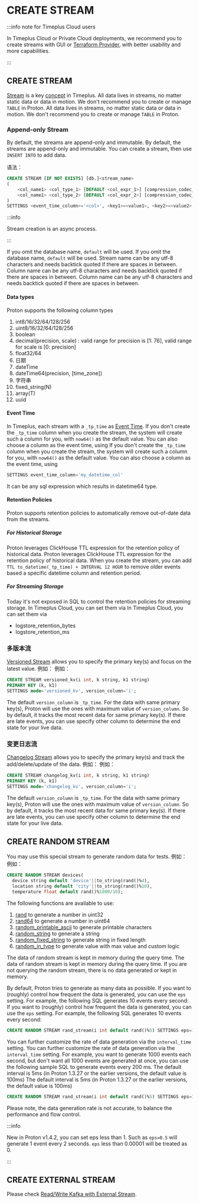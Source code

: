 # CREATE STREAM

:::info note for Timeplus Cloud users

In Timeplus Cloud or Private Cloud deployments, we recommend you to create streams with GUI or [Terraform Provider](terraform), with better usability and more capabilities.

:::

## CREATE STREAM

[Stream](working-with-streams) is a key [concept](category/concepts) in Timeplus. All data lives in streams, no matter static data or data in motion. We don't recommend you to create or manage `TABLE` in Proton. All data lives in streams, no matter static data or data in motion. We don't recommend you to create or manage `TABLE` in Proton.

### Append-only Stream

By default, the streams are append-only and immutable. By default, the streams are append-only and immutable. You can create a stream, then use `INSERT INTO` to add data.

语法：

```sql
CREATE STREAM [IF NOT EXISTS] [db.]<stream_name>
(
    <col_name1> <col_type_1> [DEFAULT <col_expr_1>] [compression_codec_1],
    <col_name1> <col_type_2> [DEFAULT <col_expr_2>] [compression_codec_2]
)
SETTINGS <event_time_column>='<col>', <key1>=<value1>, <key2>=<value2>, ...
```

:::info

Stream creation is an async process.

:::

If you omit the database name, `default` will be used. If you omit the database name, `default` will be used. Stream name can be any utf-8 characters and needs backtick quoted if there are spaces in between. Column name can be any utf-8 characters and needs backtick quoted if there are spaces in between. Column name can be any utf-8 characters and needs backtick quoted if there are spaces in between.

#### Data types

Proton supports the following column types

1. int8/16/32/64/128/256
2. uint8/16/32/64/128/256
3. boolean
4. decimal(precision, scale) : valid range for precision is [1: 76], valid range for scale is [0: precision]
5. float32/64
6. 日期
7. dateTime
8. dateTime64(precision, [time_zone])
9. 字符串
10. fixed_string(N)
11. array(T)
12. uuid

#### Event Time

In Timeplus, each stream with a `_tp_time` as [Event Time](eventtime). If you don't create the `_tp_time` column when you create the stream, the system will create such a column for you, with `now64()` as the default value. You can also choose a column as the event time, using If you don't create the `_tp_time` column when you create the stream, the system will create such a column for you, with `now64()` as the default value. You can also choose a column as the event time, using

```sql
SETTINGS event_time_column='my_datetime_col'
```

 It can be any sql expression which results in datetime64 type.

#### Retention Policies

Proton supports retention policies to automatically remove out-of-date data from the streams.

##### For Historical Storage

Proton leverages ClickHouse TTL expression for the retention policy of historical data. Proton leverages ClickHouse TTL expression for the retention policy of historical data. When you create the stream, you can add `TTL to_datetime(_tp_time) + INTERVAL 12 HOUR` to remove older events based a specific datetime column and retention period.

##### For Streaming Storage

Today it's not exposed in SQL to control the retention policies for streaming storage. In Timeplus Cloud, you can set them via In Timeplus Cloud, you can set them via

* logstore_retention_bytes
* logstore_retention_ms

### 多版本流

[Versioned Stream](versioned-stream) allows you to specify the primary key(s) and focus on the latest value. 例如： 例如：

```sql
CREATE STREAM versioned_kv(i int, k string, k1 string) 
PRIMARY KEY (k, k1) 
SETTINGS mode='versioned_kv', version_column='i';
```

The default `version_column` is `_tp_time`. For the data with same primary key(s), Proton will use the ones with maximum value of  `version_column`. So by default, it tracks the most recent data for same primary key(s). If there are late events, you can use specify other column to determine the end state for your live data.

### 变更日志流

[Changelog Stream](changelog-stream) allows you to specify the primary key(s) and track the add/delete/update of the data. 例如： 例如：

```sql
CREATE STREAM changelog_kv(i int, k string, k1 string) 
PRIMARY KEY (k, k1) 
SETTINGS mode='changelog_kv', version_column='i';
```

The default `version_column` is `_tp_time`. For the data with same primary key(s), Proton will use the ones with maximum value of  `version_column`. So by default, it tracks the most recent data for same primary key(s). If there are late events, you can use specify other column to determine the end state for your live data.

## CREATE RANDOM STREAM

You may use this special stream to generate random data for tests. 例如： 例如：

```sql
CREATE RANDOM STREAM devices(
  device string default 'device'||to_string(rand()%4), 
  location string default 'city'||to_string(rand()%10),
  temperature float default rand()%1000/10);
```

The following functions are available to use:

1. [rand](functions_for_random#rand) to generate a number in uint32
2. [rand64](functions_for_random#rand64) to generate a number in uint64
3. [random_printable_ascii](functions_for_random#random_printable_ascii) to generate printable characters
4. [random_string](functions_for_random#random_string) to generate a string
5. [random_fixed_string](functions_for_random#random_fixed_string) to generate string in fixed length
7. [random_in_type](functions_for_random#random_in_type) to generate value with max value and custom logic

The data of random stream is kept in memory during the query time. The data of random stream is kept in memory during the query time. If you are not querying the random stream, there is no data generated or kept in memory.

By default, Proton tries to generate as many data as possible. If you want to (roughly) control how frequent the data is generated, you can use the `eps` setting. For example, the following SQL generates 10 events every second: If you want to (roughly) control how frequent the data is generated, you can use the `eps` setting. For example, the following SQL generates 10 events every second:

```sql
CREATE RANDOM STREAM rand_stream(i int default rand()%5) SETTINGS eps=10
```

You can further customize the rate of data generation via the `interval_time` setting. You can further customize the rate of data generation via the `interval_time` setting. For example, you want to generate 1000 events each second, but don't want all 1000 events are generated at once, you can use the following sample SQL to generate events every 200 ms. The default interval is 5ms (in Proton 1.3.27 or the earlier versions, the default value is 100ms) The default interval is 5ms (in Proton 1.3.27 or the earlier versions, the default value is 100ms)

```sql
CREATE RANDOM STREAM rand_stream(i int default rand()%5) SETTINGS eps=1000, interval_time=200
```

Please note, the data generation rate is not accurate, to balance the performance and flow control.

:::info

New in Proton v1.4.2, you can set eps less than 1. Such as `eps=0.5` will generate 1 event every 2 seconds. `eps` less than 0.00001 will be treated as 0.

:::

## CREATE EXTERNAL STREAM

Please check [Read/Write Kafka with External Stream](proton-kafka).